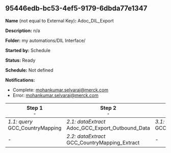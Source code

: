 ## 95446edb-bc53-4ef5-9179-6dbda77e1347

**Name** (not equal to External Key)**:** Adoc_DIL_Export

**Description:** n/a

**Folder:** my automations/DIL Interface/

**Started by:** Schedule

**Status:** Ready

**Schedule:** Not defined

**Notifications:**

* Complete: mohankumar.selvaraj@merck.com
* Error: mohankumar.selvaraj@merck.com

| Step 1<br>_<small>-</small>_ | Step 2<br>_<small>-</small>_ | Step 3<br>_<small>-</small>_ | Step 4<br>_<small>-</small>_ |
| --- | --- | --- | --- |
| _1.1: query_<br>GCC_CountryMapping | _2.1: dataExtract_<br>Adoc_GCC_Export_Outbound_Data | _3.1: dataExtract_<br>GCC_CountryMapping_Convert | _4.1: fileTransfer_<br>GCC_Export_Outbound_Data |
| - | _2.2: dataExtract_<br>GCC_CountryMapping_Extract | - | _4.2: fileTransfer_<br>GCC_CountryMapping_Transfer |
